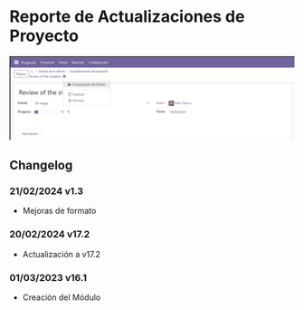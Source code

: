 ﻿# Reporte de Actualizaciones de Proyecto

![Impresión del Reporte](static/description/print_report_pdf.png)

## Changelog

### 21/02/2024 v1.3
* Mejoras de formato 

### 20/02/2024 v17.2
* Actualización a v17.2

### 01/03/2023 v16.1
* Creación del Módulo

